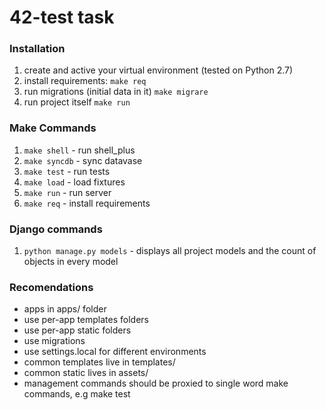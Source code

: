 42-test task
===========================

### Installation
1. create and active your virtual environment (tested on Python 2.7)
2. install requirements: ``make req``
3. run migrations (initial data in it) ``make migrare``
3. run project itself ``make run``


### Make Commands
1. ``make shell`` - run shell_plus
2. ``make syncdb`` - sync datavase
3. ``make test`` - run tests
4. ``make load`` - load fixtures
5. ``make run`` - run server
6. ``make req`` - install requirements 


### Django commands
1. ``python manage.py models`` - displays all project models and the count of objects in every model


### Recomendations
* apps in apps/ folder
* use per-app templates folders
* use per-app static folders
* use migrations
* use settings.local for different environments
* common templates live in templates/
* common static lives in assets/
* management commands should be proxied to single word make commands, e.g make test

